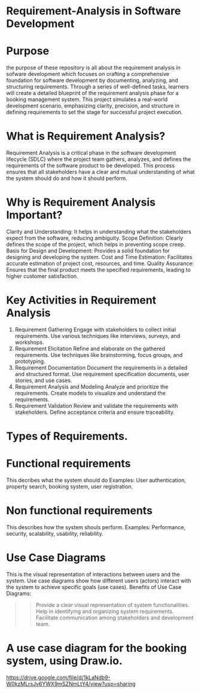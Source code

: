 # Requirement-Analysis in Software Development
# Purpose
 the purpose of these repository is all about the requirement analysis in sofware development which focuses on crafting a comprehensive foundation for software development by documenting, analyzing, and structuring requirements. Through a series of well-defined tasks, learners will create a detailed blueprint of the requirement analysis phase for a booking management system. This project simulates a real-world development scenario, emphasizing clarity, precision, and structure in defining requirements to set the stage for successful project execution. 
 # What is Requirement Analysis?
 Requirement Analysis is a critical phase in the software development lifecycle (SDLC) where the project team gathers, analyzes, and defines the requirements of the software product to be developed. This process ensures that all stakeholders have a clear and mutual understanding of what the system should do and how it should perform.
 # Why is Requirement Analysis Important?
 Clarity and Understanding: It helps in understanding what the stakeholders expect from the software, reducing ambiguity.
Scope Definition: Clearly defines the scope of the project, which helps in preventing scope creep.
Basis for Design and Development: Provides a solid foundation for designing and developing the system.
Cost and Time Estimation: Facilitates accurate estimation of project cost, resources, and time.
Quality Assurance: Ensures that the final product meets the specified requirements, leading to higher customer satisfaction.
# Key Activities in Requirement Analysis
1. Requirement Gathering
Engage with stakeholders to collect initial requirements.
Use various techniques like interviews, surveys, and workshops.
2. Requirement Elicitation
Refine and elaborate on the gathered requirements.
Use techniques like brainstorming, focus groups, and prototyping.
3. Requirement Documentation
Document the requirements in a detailed and structured format.
Use requirement specification documents, user stories, and use cases.
4. Requirement Analysis and Modeling
Analyze and prioritize the requirements.
Create models to visualize and understand the requirements.
5. Requirement Validation
Review and validate the requirements with stakeholders.
Define acceptance criteria and ensure traceability.
# Types of Requirements.
# Functional requirements
This decribes what the system should do
Examples: User authentication, property search, booking system, user registration.
# Non functional requirements
This describes how the system shouls perform.
Examples: Performance, security, scalability, usability, reliability.
# Use Case Diagrams
This is the visual representation of interactions between users and the system.
Use case diagrams show how different users (actors) interact with the system to achieve specific goals (use cases).
Benefits of Use Case Diagrams:
>>Provide a clear visual representation of system functionalities.
>>Help in identifying and organizing system requirements.
>>Facilitate communication among stakeholders and development team.
# A use case diagram for the booking system, using Draw.io.
https://drive.google.com/file/d/1kLaNdb9-W0kzMLrsJv6YWX9mSZNmLtY4/view?usp=sharing

